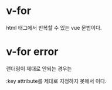 # v-for

html 태그에서 반복할 수 있는 vue 문법이다.

# v-for error

랜더링이 제대로 안되는 경우는

:key attribute를 제대로 지정하지 못해서 이다.

